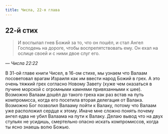 ```yaml
---
title: Числа, 22-я глава
---
```


## 22-й стих

> И воспылал гнев Божий за то, что он пошёл, и стал Ангел Господень на дороге, чтобы воспрепятствовать ему.
> Он ехал на ослице своей и с ними двое слуг его.

— <cite>Числа&nbsp;22:22</cite>

В 31-ой главе книги Чисел, в 16-ом стихе, мы узнаем что Валаам посоветовал врагам Израиля как им ввести народ Божий в грех.
А это очень тяжкий грех согласно Новому Завету (хуже чем оказаться в пучине морской с огромными камнями привязанными к шее).
Возможно Валаам дошёл до такого греха как раз встав на путь компромисса, когда его посетила вторая делегация от Валака.
Возможно Бог позволил Валааму пойти к Валаку, потому что Валаам уже расположил сердце к этому. Иначе мне сложно понять почему
ангел едва не убил Валаама на пути к Валаку. Делаю вывод что на двух стульях не усидишь, смертельно опасно искать компромиссов,
когда ты ясно знаешь волю Божью.
